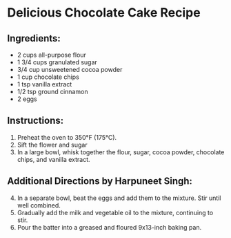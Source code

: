 # Delicious Chocolate Cake Recipe

## Ingredients:
- 2 cups all-purpose flour
- 1 3/4 cups granulated sugar
- 3/4 cup unsweetened cocoa powder
- 1 cup chocolate chips
- 1 tsp vanilla extract
- 1/2 tsp ground cinnamon
- 2 eggs

## Instructions:
1. Preheat the oven to 350°F (175°C).
2. Sift the flower and sugar
3. In a large bowl, whisk together the flour, sugar, cocoa powder, chocolate chips, and vanilla extract.

## Additional Directions by Harpuneet Singh:
4. In a separate bowl, beat the eggs and add them to the mixture. Stir until well combined.
5. Gradually add the milk and vegetable oil to the mixture, continuing to stir.
6. Pour the batter into a greased and floured 9x13-inch baking pan.
